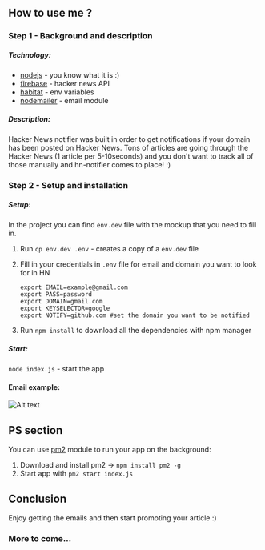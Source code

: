 ## How to use me ?
### Step 1 - Background and description

##### Technology:
* [nodejs](https://nodejs.org/) - you know what it is :)
* [firebase](https://github.com/HackerNews/API) - hacker news API
* [habitat](https://github.com/brianloveswords/habitat) - env variables
* [nodemailer](https://github.com/andris9/Nodemailer) - email module

##### Description:
Hacker News notifier was built in order to get notifications if your domain has been posted on Hacker News. Tons of articles are going through the Hacker News (1 article per 5-10seconds) and you don't want to track all of those manually and hn-notifier comes to place! :)

### Step 2 - Setup and installation

##### Setup:
In the project you can find ```env.dev``` file with the mockup that you need to fill in.

1. Run ```cp env.dev .env``` - creates a copy of a ```env.dev``` file
2. Fill in your credentials in ```.env``` file for email and domain you want to look for in HN
   
    ```
    export EMAIL=example@gmail.com
    export PASS=password
    export DOMAIN=gmail.com
    export KEYSELECTOR=google
    export NOTIFY=github.com #set the domain you want to be notified
    ```

3. Run ```npm install``` to download all the dependencies with npm manager

##### Start:
```node index.js``` - start the app

#### Email example:
![Alt text](hn.png)

## PS section
You can use [pm2](https://github.com/Unitech/pm2) module to run your app on the background:

1. Download and install pm2 -> ```npm install pm2 -g```
2. Start app with ```pm2 start index.js```

## Conclusion
Enjoy getting the emails and then start promoting your article :)

### More to come...
